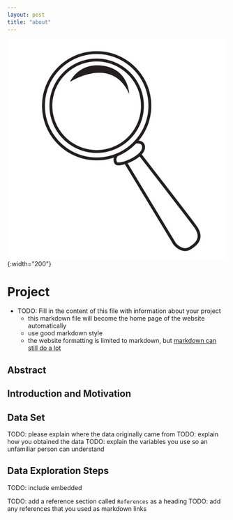 ```yaml
---
layout: post
title: "about"
---
```


![logo](./assets/images/magnifying-glass-logo.jpeg){:width="200"}

# Project

- TODO: Fill in the content of this file with information about your project
  - this markdown file will become the home page of the website automatically
  - use good markdown style
  - the website formatting is limited to markdown, but
  [markdown can still do a lot](https://www.markdownguide.org/tools/jekyll/)

## Abstract

## Introduction and Motivation

## Data Set

TODO: please explain where the data originally came from
TODO: explain how you obtained the data
TODO: explain the variables you use so an unfamiliar person can understand

## Data Exploration Steps

TODO: include embedded

TODO: add a reference section called `References` as a heading
TODO: add any references that you used as markdown links
